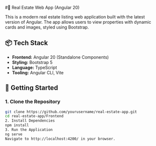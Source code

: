#🏡 Real Estate Web App (Angular 20)

This is a modern real estate listing web application built with the latest version of Angular. The app allows users to view properties with dynamic cards and images, styled using Bootstrap.

## 📦 Tech Stack

- **Frontend:** Angular 20 (Standalone Components)
- **Styling:** Bootstrap 5
- **Language:** TypeScript
- **Tooling:** Angular CLI, Vite

## 🚀 Getting Started

### 1. Clone the Repository

```bash
git clone https://github.com/yourusername/real-estate-app.git
cd real-estate-app/Frontend
2. Install Dependencies
npm install
3. Run the Application
ng serve
Navigate to http://localhost:4200/ in your browser.
